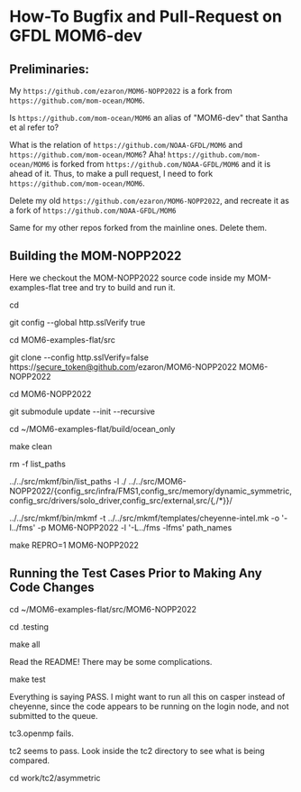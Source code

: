 
# How-To Bugfix and Pull-Request on GFDL MOM6-dev

## Preliminaries:

My `https://github.com/ezaron/MOM6-NOPP2022` is a fork from `https://github.com/mom-ocean/MOM6`.

Is `https://github.com/mom-ocean/MOM6` an alias of "MOM6-dev" that Santha et al refer to?

What is the relation of `https://github.com/NOAA-GFDL/MOM6` and `https://github.com/mom-ocean/MOM6`?
Aha! `https://github.com/mom-ocean/MOM6` is forked from `https://github.com/NOAA-GFDL/MOM6` and it is
ahead of it. Thus, to make a pull request, I need to fork `https://github.com/mom-ocean/MOM6`.

Delete my old `https://github.com/ezaron/MOM6-NOPP2022`, and recreate it as a fork of `https://github.com/NOAA-GFDL/MOM6`

Same for my other repos forked from the mainline ones. Delete them.

## Building the MOM-NOPP2022

Here we checkout the MOM-NOPP2022 source code inside my MOM-examples-flat tree and try to build and run it.

cd

git config --global http.sslVerify true

cd MOM6-examples-flat/src

git clone --config http.sslVerify=false https://secure_token@github.com/ezaron/MOM6-NOPP2022 MOM6-NOPP2022

cd MOM6-NOPP2022

git submodule update --init --recursive

cd ~/MOM6-examples-flat/build/ocean_only

make clean

rm -f list_paths

../../src/mkmf/bin/list_paths -l ./ ../../src/MOM6-NOPP2022/{config_src/infra/FMS1,config_src/memory/dynamic_symmetric,config_src/drivers/solo_driver,config_src/external,src/{*,*/*}}/

../../src/mkmf/bin/mkmf -t ../../src/mkmf/templates/cheyenne-intel.mk -o '-I../fms' -p MOM6-NOPP2022 -l '-L../fms -lfms' path_names

make REPRO=1 MOM6-NOPP2022

## Running the Test Cases Prior to Making Any Code Changes

cd ~/MOM6-examples-flat/src/MOM6-NOPP2022

cd .testing

make all

Read the README! There may be some complications.

make test

Everything is saying PASS. I might want to run all this on casper instead of cheyenne, since the code appears to be running on the login node, and not submitted to the queue.

tc3.openmp fails.

tc2 seems to pass. Look inside the tc2 directory to see what is being compared.

cd work/tc2/asymmetric









